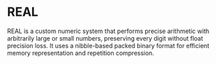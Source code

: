 # REAL
REAL is a custom numeric system that performs precise arithmetic with arbitrarily large or small numbers, preserving every digit without float precision loss. It uses a nibble-based packed binary format for efficient memory representation and repetition compression.
